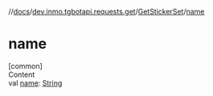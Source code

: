 //[docs](../../../index.md)/[dev.inmo.tgbotapi.requests.get](../index.md)/[GetStickerSet](index.md)/[name](name.md)



# name  
[common]  
Content  
val [name](name.md): [String](https://kotlinlang.org/api/latest/jvm/stdlib/kotlin/-string/index.html)  



